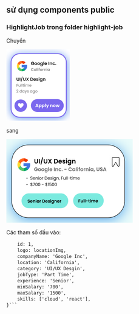 ## sử dụng components public

### HighlightJob trong folder highlight-job

Chuyển

![img](../asses/readme/pre-highlight-job.png)

sang

![img](../asses/readme/highlight-job.png)

Các tham số đầu vào:

```{
    id: 1,
    logo: locationImg,
    companyName: 'Google Inc',
    location: 'California',
    category: 'UI/UX Desgin',
    jobType: 'Part Time',
    experience: 'Senior',
    minSalary: '700',
    maxSalary: '1500',
    skills: ['cloud', 'react'],
}```
